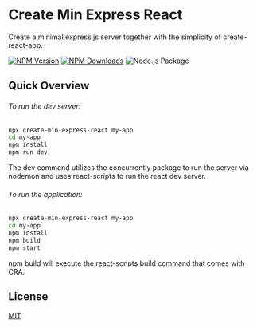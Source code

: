 # Create Min Express React

Create a minimal express.js server together with the simplicity of create-react-app. <br>

[![NPM Version][npm-image]][npm-url]
[![NPM Downloads][downloads-image]][downloads-url]
![Node.js Package](https://github.com/frederikpietzko/create-min-express-react/workflows/Node.js%20Package/badge.svg?event=release)

## Quick Overview

###### To run the dev server:

```sh
npx create-min-express-react my-app
cd my-app
npm install
npm run dev
```

The dev command utilizes the concurrently package to run the server via nodemon and uses react-scripts to run the react dev server.

###### To run the application:

```sh
npx create-min-express-react my-app
cd my-app
npm install
npm build
npm start
```

npm build will execute the react-scripts build command that comes with CRA.

## License

[MIT](LICENSE)

[npm-image]: https://img.shields.io/npm/v/create-min-express-react.svg
[npm-url]: https://www.npmjs.com/package/create-min-express-react
[downloads-url]: https://npmjs.org/package/create-min-express-react
[downloads-image]: https://img.shields.io/npm/dm/create-min-express-react.svg
